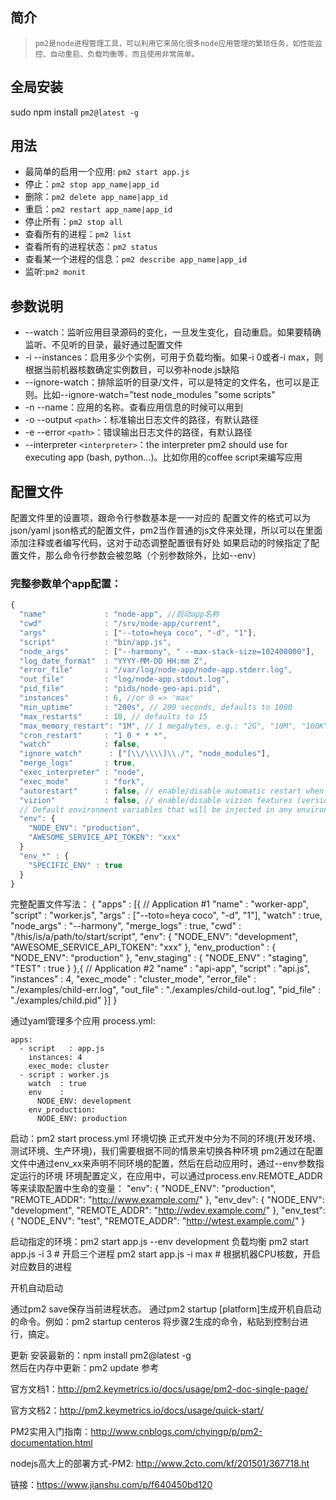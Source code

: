 ## 简介
> `pm2是node进程管理工具，可以利用它来简化很多node应用管理的繁琐任务，如性能监控、自动重启、负载均衡等，而且使用非常简单。`

## 全局安装
sudo npm install `pm2@latest -g`

## 用法

- 最简单的启用一个应用:  `pm2 start app.js`
- 停止：`pm2 stop app_name|app_id`
- 删除：`pm2 delete app_name|app_id`
- 重启：`pm2 restart app_name|app_id`
- 停止所有：`pm2 stop all`
- 查看所有的进程：`pm2 list`
- 查看所有的进程状态：`pm2 status`
- 查看某一个进程的信息：`pm2 describe app_name|app_id`
- 监听:`pm2 monit`

##  参数说明
- --watch：监听应用目录源码的变化，一旦发生变化，自动重启。如果要精确监听、不见听的目录，最好通过配置文件
- -i --instances：启用多少个实例，可用于负载均衡。如果-i 0或者-i max，则根据当前机器核数确定实例数目，可以弥补node.js缺陷
- --ignore-watch：排除监听的目录/文件，可以是特定的文件名，也可以是正则。比如--ignore-watch="test node_modules "some scripts"
- -n --name：应用的名称。查看应用信息的时候可以用到
- -o --output `<path>`：标准输出日志文件的路径，有默认路径
- -e --error `<path>`：错误输出日志文件的路径，有默认路径
- --interpreter `<interpreter>`：the interpreter pm2 should use for executing app (bash, python...)。比如你用的coffee script来编写应用

## 配置文件

配置文件里的设置项，跟命令行参数基本是一一对应的
配置文件的格式可以为json/yaml
json格式的配置文件，pm2当作普通的js文件来处理，所以可以在里面添加注释或者编写代码，这对于动态调整配置很有好处
如果启动的时候指定了配置文件，那么命令行参数会被忽略（个别参数除外，比如--env）

### 完整参数单个app配置：

```javascript
{
  "name"             : "node-app", //启动app名称
  "cwd"              : "/srv/node-app/current", 
  "args"             : ["--toto=heya coco", "-d", "1"],
  "script"           : "bin/app.js",
  "node_args"        : ["--harmony", " --max-stack-size=102400000"],
  "log_date_format"  : "YYYY-MM-DD HH:mm Z",
  "error_file"       : "/var/log/node-app/node-app.stderr.log",
  "out_file"         : "log/node-app.stdout.log",
  "pid_file"         : "pids/node-geo-api.pid",
  "instances"        : 6, //or 0 => 'max'
  "min_uptime"       : "200s", // 200 seconds, defaults to 1000
  "max_restarts"     : 10, // defaults to 15
  "max_memory_restart": "1M", // 1 megabytes, e.g.: "2G", "10M", "100K", 1024 the default unit is byte.
  "cron_restart"     : "1 0 * * *",
  "watch"            : false,
  "ignore_watch"      : ["[\\/\\\\]\\./", "node_modules"],
  "merge_logs"       : true,
  "exec_interpreter" : "node",
  "exec_mode"        : "fork",
  "autorestart"      : false, // enable/disable automatic restart when an app crashes or exits
  "vizion"           : false, // enable/disable vizion features (versioning control)
  // Default environment variables that will be injected in any environment and at any start
  "env": {
    "NODE_ENV": "production",
    "AWESOME_SERVICE_API_TOKEN": "xxx"
  }
  "env_*" : {
    "SPECIFIC_ENV" : true
  }
}
```

完整配置文件写法：
{
  "apps" : [{
    // Application #1
    "name"        : "worker-app",
    "script"      : "worker.js",
    "args"        : ["--toto=heya coco", "-d", "1"],
    "watch"       : true,
    "node_args"   : "--harmony",
    "merge_logs"  : true,
    "cwd"         : "/this/is/a/path/to/start/script",
    "env": {
      "NODE_ENV": "development",
      "AWESOME_SERVICE_API_TOKEN": "xxx"
    },
    "env_production" : {
       "NODE_ENV": "production"
    },
    "env_staging" : {
       "NODE_ENV" : "staging",
       "TEST"     : true
    }
  },{
    // Application #2
    "name"       : "api-app",
    "script"     : "api.js",
    "instances"  : 4,
    "exec_mode"  : "cluster_mode",
    "error_file" : "./examples/child-err.log",
    "out_file"   : "./examples/child-out.log",
    "pid_file"   : "./examples/child.pid"
  }]
}

通过yaml管理多个应用
process.yml:
```
apps:
  - script   : app.js
    instances: 4
    exec_mode: cluster
  - script : worker.js
    watch  : true
    env    :
      NODE_ENV: development
    env_production:
      NODE_ENV: production
```

启动：pm2 start process.yml
环境切换
正式开发中分为不同的环境(开发环境、测试环境、生产环境)，我们需要根据不同的情景来切换各种环境
pm2通过在配置文件中通过env_xx来声明不同环境的配置，然后在启动应用时，通过--env参数指定运行的环境
环境配置定义，在应用中，可以通过process.env.REMOTE_ADDR等来读取配置中生命的变量：
  "env": {
    "NODE_ENV": "production",
    "REMOTE_ADDR": "http://www.example.com/"
  },
  "env_dev": {
    "NODE_ENV": "development",
    "REMOTE_ADDR": "http://wdev.example.com/"
  },
  "env_test": {
    "NODE_ENV": "test",
    "REMOTE_ADDR": "http://wtest.example.com/"
  }

启动指定的环境：pm2 start app.js --env development
负载均衡
  pm2 start app.js -i 3 # 开启三个进程
  pm2 start app.js -i max # 根据机器CPU核数，开启对应数目的进程 

开机自动启动

通过pm2 save保存当前进程状态。
通过pm2 startup [platform]生成开机自启动的命令。例如：pm2 startup centeros
将步骤2生成的命令，粘贴到控制台进行，搞定。

更新
安装最新的：npm install pm2@latest -g  
然后在内存中更新：pm2 update
参考

官方文档1：http://pm2.keymetrics.io/docs/usage/pm2-doc-single-page/

官方文档2：http://pm2.keymetrics.io/docs/usage/quick-start/

PM2实用入门指南：http://www.cnblogs.com/chyingp/p/pm2-documentation.html

nodejs高大上的部署方式-PM2: http://www.2cto.com/kf/201501/367718.ht

链接：https://www.jianshu.com/p/f640450bd120
